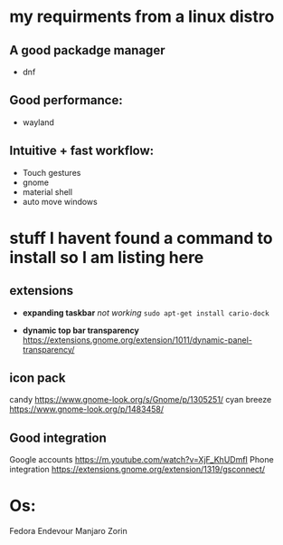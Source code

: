 # my requirments from a linux distro

## A good packadge manager

- dnf

## Good performance:

- wayland

## Intuitive + fast workflow:

- Touch gestures
- gnome
- material shell
- auto move windows

# stuff I havent found a command to install so I am listing here

## extensions

- **expanding taskbar** _not working_ `sudo apt-get install cario-dock`

- **dynamic top bar transparency** https://extensions.gnome.org/extension/1011/dynamic-panel-transparency/

## icon pack

candy https://www.gnome-look.org/s/Gnome/p/1305251/
cyan breeze https://www.gnome-look.org/p/1483458/

## Good integration

Google accounts https://m.youtube.com/watch?v=XjF_KhUDmfI
Phone integration https://extensions.gnome.org/extension/1319/gsconnect/

# Os:

Fedora
Endevour
Manjaro
Zorin

